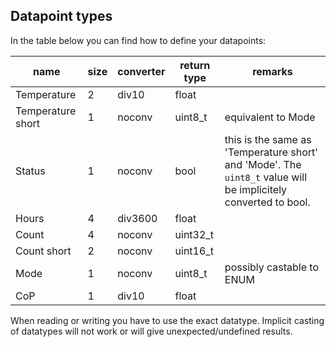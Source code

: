 ## Datapoint types

In the table below you can find how to define your datapoints:

|name|size|converter|return type|remarks|
|---|---|---|---|---|
|Temperature|2|div10|float||
|Temperature short|1|noconv|uint8_t|equivalent to Mode|
|Status|1|noconv|bool|this is the same as 'Temperature short' and 'Mode'. The  `uint8_t` value will be implicitely converted to bool.|
|Hours|4|div3600|float||
|Count|4|noconv|uint32_t||
|Count short|2|noconv|uint16_t||
|Mode|1|noconv|uint8_t|possibly castable to ENUM|
|CoP|1|div10|float||

When reading or writing you have to use the exact datatype. Implicit casting of datatypes will not work or will give unexpected/undefined results.
